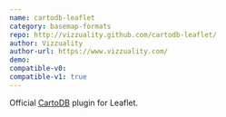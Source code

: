 ```yaml
---
name: cartodb-leaflet
category: basemap-formats
repo: http://vizzuality.github.com/cartodb-leaflet/
author: Vizzuality
author-url: https://www.vizzuality.com/
demo: 
compatible-v0:
compatible-v1: true
---
```


Official <a href="https://carto.com/">CartoDB</a> plugin for Leaflet.
